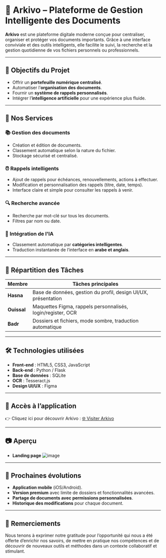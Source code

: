 # 📁 Arkivo – Plateforme de Gestion Intelligente des Documents

**Arkivo** est une plateforme digitale moderne conçue pour centraliser, organiser et protéger vos documents importants. Grâce à une interface conviviale et des outils intelligents, elle facilite le suivi, la recherche et la gestion quotidienne de vos fichiers personnels ou professionnels.

---

## 🌟 Objectifs du Projet

* Offrir un **portefeuille numérique centralisé**.
* Automatiser l’**organisation des documents**.
* Fournir un **système de rappels personnalisés**.
* Intégrer l’**intelligence artificielle** pour une expérience plus fluide.

---

## 🧩 Nos Services

### 📚 **Gestion des documents**

* Création et édition de documents.
* Classement automatique selon la nature du fichier.
* Stockage sécurisé et centralisé.

### ⏰ **Rappels intelligents**

* Ajout de rappels pour échéances, renouvellements, actions à effectuer.
* Modification et personnalisation des rappels (titre, date, temps).
* Interface claire et simple pour consulter les rappels à venir.

### 🔍 **Recherche avancée**

* Recherche par mot-clé sur tous les documents.
* Filtres par nom ou date.

### 🧠 **Intégration de l'IA**

* Classement automatique par **catégories intelligentes**.
* Traduction instantanée de l’interface en **arabe et anglais**.

---

## 👥 Répartition des Tâches

| Membre      | Tâches principales                                             |
| ----------- | -------------------------------------------------------------- |
| **Hasna**   | Base de données, gestion du profil, design UI/UX, présentation |
| **Ouissal** | Maquettes Figma, rappels personnalisés, login/register, OCR    |
| **Badr**    | Dossiers et fichiers, mode sombre, traduction automatique      |

---

## 🛠️ Technologies utilisées

* **Front-end** : HTML5, CSS3, JavaScript
* **Back-end** : Python / Flask
* **Base de données** : SQLite
* **OCR** : Tesseract.js
* **Design UI/UX** : Figma

---

## 🚀 Accès à l’application

👉 Cliquez ici pour découvrir Arkivo : [🌐 Visiter Arkivo]((https://ouiisal.pythonanywhere.com/))

---

## 📷 Aperçu

* **Landing page**
![image](https://github.com/user-attachments/assets/53e7bf0b-f91b-4c6b-bc8d-802e56fa3ec9)

---

## 📌 Prochaines évolutions

* **Application mobile** (iOS/Android).
* **Version premium** avec limite de dossiers et fonctionnalités avancées.
* **Partage de documents avec permissions personnalisées**.
* **Historique des modifications** pour chaque document.

---

## 🙌 Remerciements

Nous tenons à exprimer notre gratitude pour l’opportunité qui nous a été offerte d’enrichir nos savoirs, de mettre en pratique nos compétences et de découvrir de nouveaux outils et méthodes dans un contexte collaboratif et stimulant.
